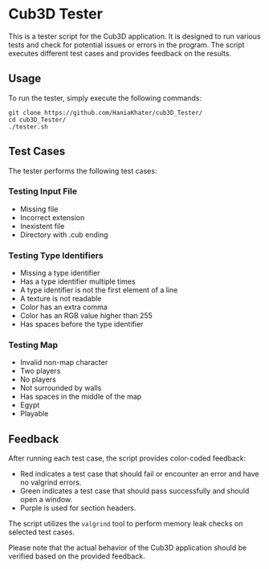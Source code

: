 # Cub3D Tester

This is a tester script for the Cub3D application. It is designed to run various tests and check for potential issues or errors in the program. The script executes different test cases and provides feedback on the results.

## Usage

To run the tester, simply execute the following commands:
```
git clone https://github.com/HaniaKhater/cub3D_Tester/
cd cub3D_Tester/
./tester.sh
```

## Test Cases

The tester performs the following test cases:

### Testing Input File
- Missing file
- Incorrect extension
- Inexistent file
- Directory with .cub ending

### Testing Type Identifiers
- Missing a type identifier
- Has a type identifier multiple times
- A type identifier is not the first element of a line
- A texture is not readable
- Color has an extra comma
- Color has an RGB value higher than 255
- Has spaces before the type identifier

### Testing Map
- Invalid non-map character
- Two players
- No players
- Not surrounded by walls
- Has spaces in the middle of the map
- Egypt
- Playable

## Feedback

After running each test case, the script provides color-coded feedback:
- Red indicates a test case that should fail or encounter an error and have no valgrind errors.
- Green indicates a test case that should pass successfully and should open a window.
- Purple is used for section headers.

The script utilizes the `valgrind` tool to perform memory leak checks on selected test cases.

Please note that the actual behavior of the Cub3D application should be verified based on the provided feedback.
